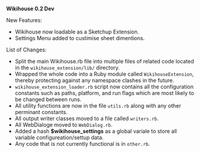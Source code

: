 **Wikihouse 0.2 Dev**

New Features:

*  Wikihouse now loadable as a Sketchup Extension.
*  Settings Menu added to custimise sheet dimentions. 

List of Changes: 
 
*    Split the main Wikihouse.rb file into multiple files of related code located in the `wikihouse_extension/lib/` directory.
*    Wrapped the whole code into a Ruby module called `WikihouseExtension`, thereby protecting against any namespace clashes in the future.
*    `wikihouse_extension_loader.rb` script now contains all the configuration constants such as paths, platform, and run flags which are most likely to be changed between runs.
*    All utility functions are now in the file `utils.rb` along with any other perminant constants. 
*    All output writer classes moved to a file called `writers.rb`.
*    All WebDialoge moved to  `WebDialog.rb`.
*    Added a hash **$wikihouse_settings** as a global variale to store all variable configureation/settup data.
*    Any code that is not currently functional is in `other.rb`. 